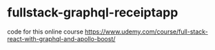 # fullstack-graphql-receiptapp

code for this online course
https://www.udemy.com/course/full-stack-react-with-graphql-and-apollo-boost/
